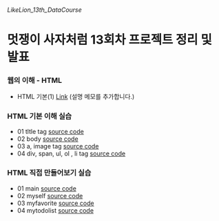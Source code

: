 ###### LikeLion_13th_DataCourse
# 멋쟁이 사자처럼 13회차 프로젝트 정리 및 발표


### 웹의 이해 - HTML
  * HTML 기본(1) [Link](https://git-scm.com/)
  (설명 메모를 추가합니다.)

### HTML 기본 이해 실습
  * 01 tltle tag [source code](https://github.com/sjungk/LikeLion_13th_DataCourse/blob/main/web_html/html_title.html)
  * 02 body [source code](https://github.com/sjungk/LikeLion_13th_DataCourse/blob/main/web_html/html_body.html)
  * 03 a, image tag [source code](https://github.com/sjungk/LikeLion_13th_DataCourse/blob/main/web_html/03_html_link_image.html)
  * 04 div, span, ul, ol , li tag [source code](https://github.com/sjungk/LikeLion_13th_DataCourse/blob/main/web_html/04_html_div_span.html)

### HTML 직접 만들어보기 실습
  * 01 main [source code](https://github.com/sjungk/LikeLion_13th_DataCourse/blob/main/mission_introuce/01_main.html)
  * 02 myself [source code](https://github.com/sjungk/LikeLion_13th_DataCourse/blob/main/mission_introuce/02_myself.html)
  * 03 myfavorite [source code](https://github.com/sjungk/LikeLion_13th_DataCourse/blob/main/mission_introuce/03_myfavorite.html)
  * 04 mytodolist [source code](https://github.com/sjungk/LikeLion_13th_DataCourse/blob/main/mission_introuce/04_mytodolist.html)
